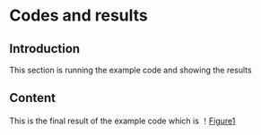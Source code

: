 # Codes and results

## Introduction
This section is running the example code and showing the results

## Content
This is the final result of the example code which is ！[Figure1](Figure1.jpg "Figure1")
